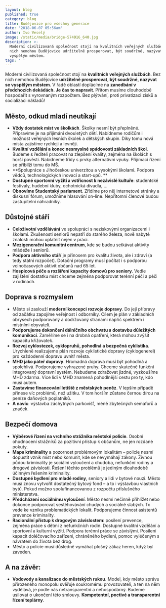 ```yaml
---
layout: blog
published: true
category: blog
title: Budějovice pro všechny generace
date: '2018-06-07 05:56am'
author: Ivo Veselý
image: /static/media/bridge-574916_640.jpg
description: >-
  Moderní civilizovaná společnost stojí na kvalitních veřejných službách. Bez
  nich nemohou Budějovice udržitelně prosperovat, být soudržné, nazývat se
  vyspělým městem. 
tags: ' '
---
```

Moderní civilizovaná společnost stojí na **kvalitních veřejných službách**. Bez nich nemohou Budějovice **udržitelně prosperovat, být soudržné, nazývat se vyspělým městem**. V řadě oblastí doplácíme na **zanedbání v předchozích dekádách. Je čas to napravit**. Přitom musíme dlouhodobě hospodařit s vyrovnaným rozpočtem. Bez plýtvání, proti privatizaci zisků a socializaci nákladů!

## Město, odkud mladí neutíkají

* **Vždy dostatek míst ve školkách**. Školky nesmí být přeplněné. Připravíme je na přijímání dvouletých dětí. Nabídneme rodičům i možnost veřejných lesních školek a dětských skupin. Díky tomu nová místa zajistíme rychleji a levněji.
* **Kvalitní vzdělání a konec nesmyslné spádovosti základních škol**. Budeme s řediteli pracovat na zlepšení kvality, zejména na školách s horší pověstí. Nabídneme třídy s prvky alternativní výuky. Přijímací řízení se přiblíží tomu do MŠ.
* **Spolupráce s Jihočeskou univerzitou a vysokými školami. Podpora vědců, technologických inovací a start-upů.**
* **Dostupné sportovní vyžití a vstřícnost k nezávislé kultuře**: studentské festivaly, hudební kluby, ochotnická divadla, ...
* **Obnovíme Studentský parlament**. Zřídíme pro něj internetové stránky a diskusní fórum, umožníme hlasování on-line. Nepřítomní členové budou zastupitelní náhradníky.

## Důstojné stáří

* **Celoživotní vzdělávání** ve spolupráci s neziskovými organizacemi i školami. Zkušenosti seniorů nepatří do starého železa, nově nabyté znalosti mohou uplatnit nejen v práci.
* **Mezigenerační komunitní centrum**, kde se budou setkávat aktivity mládeže i seniorů.
* **Podpora aktivního stáří** je přínosem pro kvalitu života, ale i zdraví (a tedy státní rozpočet). Dotační programy musí počítat i s podporou volnočasových aktivit občanů nad 65 let.
* **Hospicová péče a rozšíření kapacity domovů pro seniory**. Vedle zajištění dostatku míst chceme zejména podporovat terénní péči a péči v rodinách.

## Doprava s rozmyslem

* Město si zaslouží **moderní koncepci rozvoje dopravy**. Do její přípravy od začátku zapojíme veřejnost i odborníky. Cílem je plán v základních obrysech podporovaný a dodržovaný stranami napříč spektrem i místními obyvateli.
* **Podporujeme dokončení dálničního obchvatu a dostavbu důležitých komunikací**. Zaměříme se i na drobná opatření, která mohou zvýšit kapacitu křižovatek.
* **Rozvoj cyklostezek, cyklopruhů, pohodlná a bezpečná cyklistika**. Urychleně realizujeme plán rozvoje cyklistické dopravy (cyklogenerel) pro každodenní dopravu uvnitř města.
* **MHD jako páteř dopravy**. Hromadná doprava musí být pohodlná a spolehlivá. Podporujeme vyhrazené pruhy. Chceme skutečně funkční integrovaný dopravní systém. Nebudeme zdražovat jízdné, vyzkoušíme MHD zdarma. Více lidí v MHD znamená pohodlnější cestu pro ty, kdo musí autem.
* **Zastavíme financování letiště z městských peněz**. V lepším případě přinese víc problémů, než užitku. V tom horším zůstane černou dírou na peníze daňových poplatníků.
* **A navíc**: výstavba záchytných parkovišť, méně zbytečných semaforů a značek.

## Bezpečí domova

* **Výběrové řízení na vrchního strážníka městské policie**. Osobní ohodnocení strážníků za pozitivní přístup k občanům, ne jen rozdané pokuty.
* **Mapa kriminality** a pozornost problémovým lokalitám – policie nesmí dopustit vznik míst nebo komunit, kde se nevymáhají zákony. Živnou půdou kriminality je sociální vyloučení a chudoba, nefunkční rodiny a drogové závislosti. Řešení těchto problémů je jediným dlouhodobě účinným řešením kriminality.
* **Dostupné bydlení pro mladé rodiny**, seniory a lidi v bytové nouzi. Město musí znovu vytvořit dostatečný bytový fond – a to i výstavbou vlastních bytů. Pokud možno spolufinancovanou z rozpočtu příslušného ministerstva.
* **Předcházení sociálnímu vyloučení**. Město nesmí nečinně přihlížet nebo dokonce podporovat sestěhovávání chudých a sociálně slabých. To vede ke vzniku problematických lokalit. Podporujeme činnost asistentů prevence kriminality.
* **Racionální přístup k drogovým závislostem**: posílení prevence, zejména práce s dětmi z nefunkčních rodin. Dostupné kvalitní vzdělání a sportovní a kulturní vyžití. Podpora terénní práce se závislými. Posílení kapacit doléčovacího zařízení, chráněného bydlení, pomoc vyléčeným s návratem do života bez drog.
* Město a policie musí důsledně vymáhat plošný zákaz heren, když byl zaveden.

## A na závěr:

* **Vodovody a kanalizace do městských rukou.** Model, kdy město správu přirozeného monopolu svěřuje soukromému provozovateli, a ten na něm vydělává, je podle nás netransparentní a nehospodárný. Budeme usilovat o ukončení této smlouvy. **Kompetentní, poctivé a transparentní řízení teplárny**.
